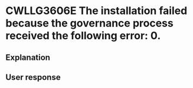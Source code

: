 # CWLLG3606E The installation failed because the governance process received the following error: 0.

## Explanation

## User response